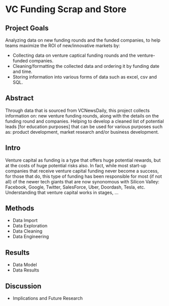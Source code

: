# VC Funding Scrap and Store

## Project Goals
Analyzing data on new funding rounds and the funded companies, to help teams maximize the ROI of new/innovative markets by:
- Collecting data on venture captical funding rounds and the venture-funded companies.
- Cleaning/formatting the collected data and ordering it by funding date and time.
- Storing information into various forms of data such as excel, csv and SQL.

## Abstract
Through data that is sourced from VCNewsDaily, this project collects information on: new venture funding rounds, along with the details on the funding round and companies. Helping to develop a cleaned list of potential leads [for education purposes] that can be used for various purposes such as: product development, market research and/or business development.

## Intro
Venture capital as funding is a type that offers huge potential rewards, but at the costs of huge potential risks also. In fact, while most start-up companies that receive venture capital funding never become a success, for those that do, this type of funding has been responsible for most (if not all) of the newer tech giants that are now synonomous with Silicon Valley: Facebook, Google, Twitter, SalesForce, Uber, Doordash, Tesla, etc. Understanding that venture capital works in stages, ...

## Methods
- Data Import
- Data Exploration
- Data Cleaning
- Data Engineering

## Results
- Data Model
- Data Results

## Discussion
- Implications and Future Research
